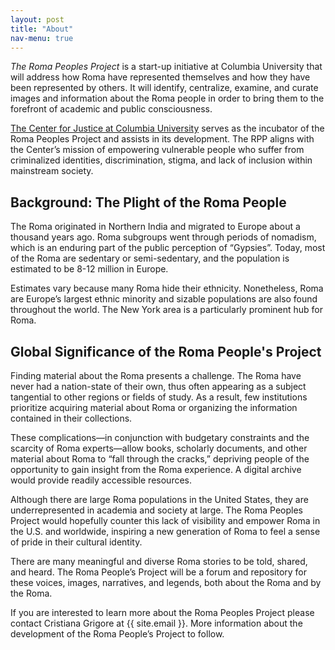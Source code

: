 ```yaml
---
layout: post
title: "About"
nav-menu: true
---
```


*The Roma Peoples Project* is a start-up initiative at Columbia University that will address how Roma have represented themselves and how they have been represented by others. It will identify, centralize, examine, and curate images and information about the Roma people in order to bring them to the forefront of academic and public consciousness.

[The Center for Justice at Columbia University](http://centerforjustice.columbia.edu) serves as the incubator of the Roma Peoples Project and assists in its development. The RPP aligns with the Center’s mission of empowering vulnerable people who suffer from criminalized identities, discrimination, stigma, and lack of inclusion within mainstream society.

## Background: The Plight of the Roma People

The Roma originated in Northern India and migrated to Europe about a thousand years ago. Roma subgroups went through periods of nomadism, which is an enduring part of the public perception of “Gypsies”. Today, most of the Roma are sedentary or semi-sedentary, and the population is estimated to be 8-12 million in Europe.

Estimates vary because many Roma hide their ethnicity. Nonetheless, Roma are Europe’s largest ethnic minority and sizable populations are also found throughout the world. The New York area is a particularly prominent hub for Roma.

## Global Significance of the Roma People's Project

Finding material about the Roma presents a challenge. The Roma have never had a nation-state of their own, thus often appearing as a subject tangential to other regions or fields of study. As a result, few institutions prioritize acquiring material about Roma or organizing the information contained in their collections.

These complications—in conjunction with budgetary constraints and the scarcity of Roma experts—allow books, scholarly documents, and other material about Roma to “fall through the cracks,” depriving people of the opportunity to gain insight from the Roma experience. A digital archive would provide readily accessible resources.

Although there are large Roma populations in the United States, they are underrepresented in academia and society at large. The Roma Peoples Project would hopefully counter this lack of visibility and empower Roma in the U.S. and worldwide, inspiring a new generation of Roma to feel a sense of pride in their cultural identity.

There are many meaningful and diverse Roma stories to be told, shared, and heard. The Roma People’s Project will be a forum and repository for these voices, images, narratives, and legends, both about the Roma and by the Roma.

If you are interested to learn more about the Roma Peoples Project please contact Cristiana Grigore at {{ site.email }}. More information about the development of the Roma People’s Project to follow.
